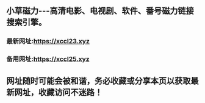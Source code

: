 ## **小草磁力---高清电影、电视剧、软件、番号磁力链接搜索引擎。**
### 最新网址:<a href="https://xccl23.xyz" target="_blank">https://xccl23.xyz</a>
### 备用网址:<a href="https://xccl25.xyz" target="_blank">https://xccl25.xyz</a>
## 网址随时可能会被和谐，务必收藏或分享本页以获取最新网址，收藏访问不迷路！
